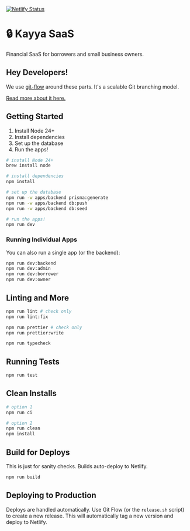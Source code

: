 [![Netlify Status](https://api.netlify.com/api/v1/badges/c4cbb751-06b3-4833-9680-a02cecd6cc37/deploy-status)](https://app.netlify.com/projects/dreamy-belekoy-28dd11/deploys)

# 🔒 Kayya SaaS

Financial SaaS for borrowers and small business owners.

## Hey Developers!

We use [git-flow](https://github.com/nvie/gitflow) around these parts. It's a scalable Git branching model.

[Read more about it here.](https://jeffkreeftmeijer.com/git-flow/)

## Getting Started

1. Install Node 24+
2. Install dependencies
3. Set up the database
4. Run the apps!

```bash
# install Node 24+
brew install node

# install dependencies
npm install

# set up the database
npm run -w apps/backend prisma:generate
npm run -w apps/backend db:push
npm run -w apps/backend db:seed

# run the apps!
npm run dev
```

### Running Individual Apps

You can also run a single app (or the backend):

```bash
npm run dev:backend
npm run dev:admin
npm run dev:borrower
npm run dev:owner
```

## Linting and More

```bash
npm run lint # check only
npm run lint:fix

npm run prettier # check only
npm run prettier:write

npm run typecheck
```

## Running Tests

```bash
npm run test
```

## Clean Installs

```bash
# option 1
npm run ci

# option 2
npm run clean
npm install
```

## Build for Deploys

This is just for sanity checks. Builds auto-deploy to Netlify.

```bash
npm run build
```

## Deploying to Production

Deploys are handled automatically. Use Git Flow (or the `release.sh` script) to create a new release. This will automatically tag a new version and deploy to Netlify.
